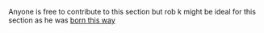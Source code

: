 Anyone is free to contribute to this section but rob k might be ideal for this section as he was [born this way](https://www.youtube.com/watch?v=xl0N7JM3wZk)
